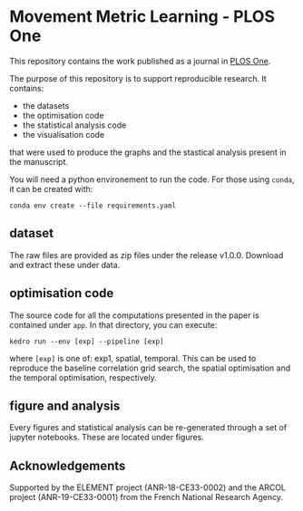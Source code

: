 # Movement Metric Learning - PLOS One

This repository contains the work published as a journal in [PLOS One](https://journals.plos.org/plosone/article?id=10.1371/journal.pone.0272509).

The purpose of this repository is to support reproducible research. It contains:
- the datasets
- the optimisation code
- the statistical analysis code
- the visualisation code

that were used to produce the graphs and the stastical analysis present in the manuscript.

You will need a python environement to run the code. For those using `conda`, it can be created with:

```
conda env create --file requirements.yaml
```

## dataset
The raw files are provided as zip files under the release v1.0.0. Download and extract these under data.

## optimisation code
The source code for all the computations presented in the paper is contained under `app`.
In that directory, you can execute:

```
kedro run --env [exp] --pipeline [exp]
```

where `[exp]` is one of: exp1, spatial, temporal. This can be used to reproduce the baseline correlation grid search, the spatial optimisation and the temporal optimisation, respectively.

## figure and analysis
Every figures and statistical analysis can be re-generated through a set of jupyter notebooks.
These are located under figures.

## Acknowledgements

Supported by the ELEMENT project (ANR-18-CE33-0002) and the ARCOL project (ANR-19-CE33-0001) from the French National Research Agency.
